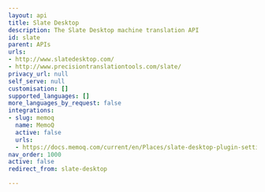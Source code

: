 ```yaml
---
layout: api
title: Slate Desktop
description: The Slate Desktop machine translation API
id: slate
parent: APIs
urls:
- http://www.slatedesktop.com/
- http://www.precisiontranslationtools.com/slate/
privacy_url: null
self_serve: null
customisation: []
supported_languages: []
more_languages_by_request: false
integrations:
- slug: memoq
  name: MemoQ
  active: false
  urls:
  - https://docs.memoq.com/current/en/Places/slate-desktop-plugin-settings.html
nav_order: 1000
active: false
redirect_from: slate-desktop

---
```


